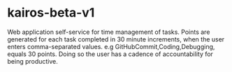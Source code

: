 # kairos-beta-v1
Web application self-service for time management of tasks. Points are generated for each task completed in 30 minute increments,  when the user enters comma-separated values. e.g GitHubCommit,Coding,Debugging, equals 30 points. Doing so the user has a cadence of accountability for being productive.
